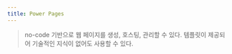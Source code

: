 ```yaml
---
title: Power Pages
---
```

>no-code 기반으로 웹 페이지를 생성, 호스팅, 관리할 수 있다. 
>템플릿이 제공되어 기술적인 지식이 없어도 사용할 수 있다. 